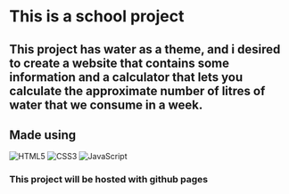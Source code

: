 # This is a school project
## This project has water as a theme, and i desired to create a website that contains some information and a calculator that lets you calculate the approximate number of litres of water that we consume in a week.

## Made using 
![HTML5](https://img.shields.io/badge/HTML5-ececec.svg?logo=html5&style=for-the-badge)
![CSS3](https://img.shields.io/badge/CSS3-2572b6.svg?logo=css3&style=for-the-badge)
![JavaScript](https://img.shields.io/badge/JavaScript-000.svg?logo=javascript&style=for-the-badge)

### This project will be hosted with github pages

